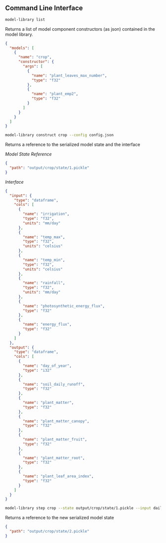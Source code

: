 Command Line Interface
----------------------

```bash
model-library list
```

Returns a list of model component constructors (as json) contained in the model library.

```json
{
  "models": [
    {
      "name": "crop",
      "constructor": {
        "args": [
          {
            "name": "plant_leaves_max_number",
            "type": "f32"
          },
          {
            "name": "plant_emp2",
            "type": "f32"
          }
        ]
      }
    }
  ]
}
```

```bash
model-library construct crop --config config.json
```

Returns a reference to the serialized model state and the interface

*Model State Reference*

```json
{
  "path": "output/crop/state/1.pickle"
}
```

*Interface*

```json
{
  "input": {
    "type": "dataframe",
    "cols": [
      {
        "name": "irrigation",
        "type": "f32",
        "units": "mm/day"
      },
      {
        "name": "temp_max",
        "type": "f32",
        "units": "celsius"
      },
      {
        "name": "temp_min",
        "type": "f32",
        "units": "celsius"
      },
      {
        "name": "rainfall",
        "type": "f32",
        "units": "mm/day"
      },
      {
        "name": "photosynthetic_energy_flux",
        "type": "f32"
      },
      {
        "name": "energy_flux",
        "type": "f32"
      }
    ]
  },
  "output": {
    "type": "dataframe",
    "cols": [
      {
        "name": "day_of_year", 
        "type": "i32"
      },
      {
        "name": "soil_daily_runoff",
        "type": "f32"
      },
      {
        "name": "plant_matter",
        "type": "f32"
      },
      {
        "name": "plant_matter_canopy",
        "type": "f32"
      },
      {
        "name": "plant_matter_fruit",
        "type": "f32"
      },
      {
        "name": "plant_matter_root",
        "type": "f32"
      },
      {
        "name": "plant_leaf_area_index",
        "type": "f32"
      }
    ]
  }
}
```

```bash
model-library step crop --state output/crop/state/1.pickle --input daily.parquet
```

Returns a reference to the new serialized model state

```json
{
  "path": "output/crop/state/2.pickle"
}
```